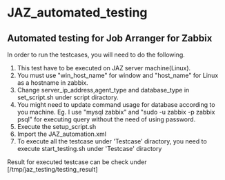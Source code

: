 # JAZ_automated_testing
## Automated testing for Job Arranger for Zabbix

In order to run the testcases, you will need to do the following.
1. This test have to be executed on JAZ server machine(Linux).
2. You must use "win_host_name" for window and "host_name" for Linux as a hostname in zabbix.
3. Change server_ip_address,agent_type and database_type in set_script.sh under script diractory.
4. You might need to update command usage for database according to you machine. 
    Eg. I use "mysql zabbix" and "sudo -u zabbix -p zabbix psql" for executing query without the need of using password.  
5. Execute the setup_script.sh
6. Import the JAZ_automation.xml
7. To execute all the testcase under 'Testcase' diractory, you need to execute start_testing.sh under 'Testcase' diractory

Result for executed testcase can be check under [/tmp/jaz_testing/testing_result]

